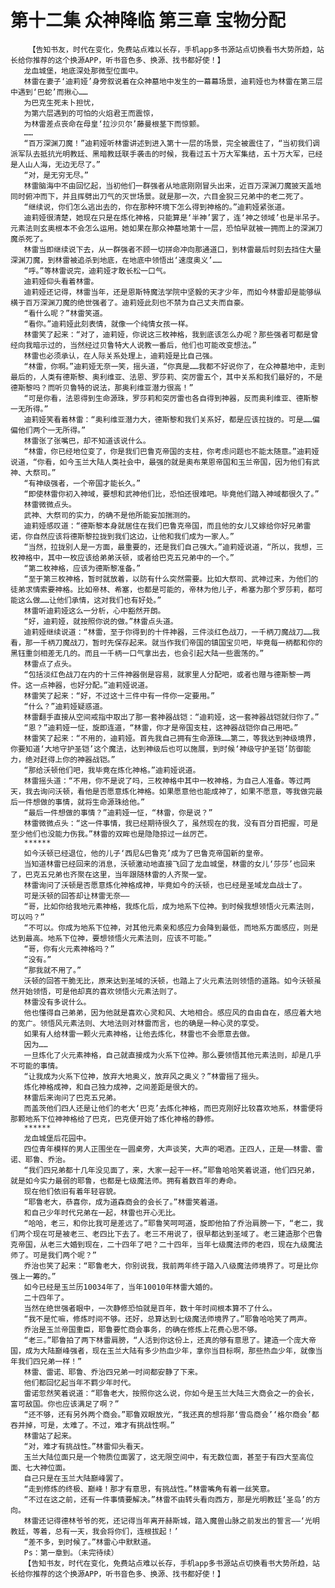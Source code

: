 # 第十二集 众神降临 第三章 宝物分配
        【告知书友，时代在变化，免费站点难以长存，手机app多书源站点切换看书大势所趋，站长给你推荐的这个换源APP，听书音色多、换源、找书都好使！】
       龙血城堡，地底深处那微型位面中。
       林雷在妻子‘迪莉娅’身旁叙说着在众神墓地中发生的一幕幕场景，迪莉娅也为林雷在第三层中遇到‘巴蛇’而揪心……
       为巴克生死未卜担忧，
       为第六层遇到的可怕的火焰君王而震惊，
       为林雷差点丧命在母皇‘拉沙贝尔’藤曼根茎下而惊颤。
       ……
       “百万深渊刀魔！”迪莉娅听林雷讲述到进入第十一层的场景，完全被震住了，“当初我们调派军队去抵抗光明教廷、黑暗教廷联手袭击的时候，我看过五十万大军集结，五十万大军，已经是人山人海，无边无尽了。”
       “对，是无穷无尽。”
       林雷脑海中不由回忆起，当初他们一群强者从地底刚刚冒头出来，近百万深渊刀魔披天盖地同时俯冲而下，并且挥劈出刀气的灭世场景。就是那一次，六目金猊三兄弟中的老二死了。
       “继续说，你们怎么逃出去的，你在那种环境下怎么得到神格的。”迪莉娅紧张道。
       迪莉娅很清楚，她现在只是在炼化神格，只能算是‘半神’罢了，连‘神之领域’也是半吊子。元素法则玄奥根本不会怎么运用。她如果在那众神墓地第十一层，恐怕早就被一拥而上的深渊刀魔杀死了。
       林雷当即继续说下去，从一群强者不顾一切拼命冲向那通道口，到林雷最后时刻去挡住大量深渊刀魔，到林雷被追杀到地底，在地底中领悟出‘速度奥义’……
       “呼。”等林雷说完，迪莉娅才敢长松一口气。
       迪莉娅仰头看着林雷。
       迪莉娅还记得，林雷当年，还是恩斯特魔法学院中坚毅的天才少年，而如今林雷却是能够纵横于百万深渊刀魔的绝世强者了。迪莉娅此刻也不禁为自己丈夫而自豪。
       “看什么呢？”林雷笑道。
       “看你。”迪莉娅此刻表情，就像一个纯情女孩一样。
       林雷笑了起来：“对了，迪莉娅，你说这三枚神格，我到底该怎么办呢？那些强者可都是曾经向我暗示过的，当然经过贝鲁特大人说教一番后，他们也可能改变想法。”
       林雷也必须承认，在人际关系处理上，迪莉娅是比自己强。
       “林雷，你啊。”迪莉娅无奈一笑，摇头道，“你真是……我都不好说你了，在众神墓地中，走到最后的，人类有德斯黎、奥利维亚、法恩、罗莎莉、突厉雷五个，其中关系和我们最好的，不是德斯黎吗？而听贝鲁特的说法，那奥利维亚潜力很高！”
       “可是你看，法恩得到生命源珠，罗莎莉和突厉雷也各自得到神器，反而奥利维亚、德斯黎一无所得。”
       迪莉娅笑看着林雷：“奥利维亚潜力大，德斯黎和我们关系好，都是应该拉拢的。可是……偏偏他们两个一无所得。”
       林雷张了张嘴巴，却不知道该说什么。
       “林雷，你已经地位变了，你是我们巴鲁克帝国的支柱，你考虑问题也不能太随意。”迪莉娅说道，“你看，如今玉兰大陆人类社会中，最强的就是奥布莱恩帝国和玉兰帝国，因为他们有武神、大祭司。”
       “有神级强者，一个帝国才能长久。”
       “即使林雷你初入神域，要想和武神他们比，恐怕还很难吧。毕竟他们踏入神域都很久了。”
       林雷微微点头。
       武神、大祭司的实力，的确不是他所能妄加揣测的。
       迪莉娅感叹道：“德斯黎本身就居住在我们巴鲁克帝国，而且他的女儿又嫁给你好兄弟雷诺，你自然应该将德斯黎拉拢到我们这边，让他和我们成为一家人。”
       “当然，拉拢别人是一方面，最重要的，还是我们自己强大。”迪莉娅说道，“所以，我想，三枚神格中，其中一枚应该给弟弟沃顿，或者给巴克五兄弟中的一个。”
       “第二枚神格，应该为德斯黎准备。”
       “至于第三枚神格，暂时就放着，以防有什么突然需要。比如大祭司、武神过来，为他们的徒弟求情索要神格。比如帝林、希塞，也都是可能的，帝林为他儿子，希塞为那个罗莎莉，都可能这么做……让他们承情，这对我们也有好处。”
       林雷听迪莉娅这么一分析，心中豁然开朗。
       “好，迪莉娅，就按照你说的做。”林雷点头道。
       迪莉娅继续说道：“林雷，至于你得到的十件神器，三件淡红色战刀，一千柄刀魔战刀……我看，那一千柄刀魔战刀，暂时先保存起来。就当作我们帝国的镇国宝贝吧，毕竟每一柄都和你的黑钰重剑相差无几的。而且一千柄一口气拿出去，也会引起大陆一些震荡的。”
       林雷点了点头。
       “包括淡红色战刀在内的十三件神器倒是容易，就家里人分配吧，或者也赠与德斯黎一两件。这一点神器，也好分配。”迪莉娅说道。
       林雷笑了起来：“好，不过这十三件中有一件你一定要用。”
       “什么？”迪莉娅疑惑道。
       林雷翻手直接从空间戒指中取出了那一套神器战铠：“迪莉娅，这一套神器战铠就归你了。”
       “恩？”迪莉娅一怔，旋即连道，“林雷，你才是帝国支柱，这神器战铠你自己用吧。”
       林雷笑了起来：“不用的，迪莉娅。首先我自己拥有生命源珠……第二，等我达到神级境界，你要知道‘大地守护圣铠’这个魔法，达到神级后也可以施展，到时候‘神级守护圣铠’防御能力，绝对赶得上你的神器战铠。”
       “那给沃顿他们吧，我毕竟在炼化神格。”迪莉娅说道。
       林雷摇头道：“不用，你不是说了吗，三枚神格中其中一枚神格，为自己人准备。等过两天，我去询问沃顿，看他是否愿意炼化神格。如果愿意他也能成神了，如果不愿意，等我做完最后一件想做的事情，就将生命源珠给他。”
       “最后一件想做的事情？”迪莉娅一怔，“林雷，你是说？”
       林雷微微点头：“这一件事情，我已经期待很久了，虽然现在的我，没有百分百把握，可是至少他们也没能力伤我。”林雷的双眸也是隐隐掠过一丝厉芒。
       ******
       如今沃顿已经退位，他的儿子‘西尼&巴鲁克’成为了巴鲁克帝国新的皇帝。
       当知道林雷已经回来的消息，沃顿激动地直接飞回了龙血城堡，林雷的女儿‘莎莎’也回来了，巴克五兄弟也齐聚在这里，当年跟随林雷的人齐聚一堂。
       林雷询问了沃顿是否愿意炼化神格成神，毕竟如今的沃顿，也已经是圣域龙血战士了。
       可是沃顿的回答却让林雷无奈——
       “哥，比如你给我地元素神格，我炼化后，成为地系下位神。到时候我想领悟火元素法则，可以吗？”
       “不可以。你成为地系下位神，对其他元素亲和感应力会降到最低，而地系方面感应，则是达到最高。地系下位神，要想领悟火元素法则，应该不可能。”
       “哥，你有火元素神格吗？”
       “没有。”
       “那我就不用了。”
       沃顿的回答干脆无比，原来达到圣域的沃顿，也踏上了火元素法则领悟的道路。如今沃顿虽然开始领悟，可是他却真的喜欢领悟火元素法则了。
       林雷没有多说什么。
       他也懂得自己弟弟，因为他就是喜欢心灵和风、大地相合。感应风的自由自在，感应着大地的宽广。领悟风元素法则、大地法则对林雷而言，也的确是一种心灵的享受。
       如果有人给林雷一颗火元素神格，让他去炼化，林雷也不会愿意去做。
       因为……
       一旦炼化了火元素神格，自己就直接成为火系下位神。那么要领悟其他元素法则，却是几乎不可能的事情。
       “让我成为火系下位神，放弃大地奥义，放弃风之奥义？”林雷摇了摇头。
       炼化神格成神，和自己独力成神，之间差距是很大的。
       林雷后来询问了巴克五兄弟。
       而盖茨他们四人还是让他们的老大‘巴克’去炼化神格，而巴克刚好比较喜欢地系，林雷便将那颗地系下位神神格给了巴克，巴克便开始了炼化神格的静修。
       ******
       龙血城堡后花园中。
       四位青年模样的男人正围坐在一圆桌旁，大声谈笑，大声的喝酒。正四人，正是——林雷、雷诺、耶鲁、乔治。
       “我们四兄弟都十几年没见面了，来，大家一起干一杯。”耶鲁哈哈笑着说道，他们四兄弟，就是如今实力最弱的耶鲁，也都是七级魔法师。拥有着数百年的寿命。
       现在他们依旧有着年轻容貌。
       “耶鲁老大，恭喜你，成为道森商会的会长了。”林雷笑着道。
       和自己少年时代兄弟在一起，林雷也开心无比。
       “哈哈，老三，和你比我可是差远了。”耶鲁笑呵呵道，旋即他拍了乔治肩膀一下，“老二，我们两个现在可是被老三、老四比下去了。老三不用说了，很早都达到圣域了。老三建造那个巴鲁克帝国，从老三大婚到现在，二十四年了吧？二十四年，当年七级魔法师的老四，现在九级魔法师了。可是我们两个呢？”
       乔治也笑了起来：“耶鲁老大，你别说我，我前两年终于踏入八级魔法师境界了。可是比你强上一筹的。”
       如今已经是玉兰历10034年了，当年10010年林雷大婚的。
       二十四年了。
       当然在绝世强者眼中，一次静修恐怕就是百年，数十年时间根本算不了什么。
       “我不是忙嘛，修炼时间不够。还好，总算达到七级魔法师境界了。”耶鲁哈哈笑了两声。
       乔治是玉兰帝国重臣，耶鲁要忙商会事务，的确在修炼上花费心思不够。
       “老三。”耶鲁拍了两下林雷肩膀，“人活到你这份上，还真的够有意思了。建造一个庞大帝国，成为大陆巅峰强者，现在玉兰大陆有多少热血少年，拿你当目标啊，那些热血少年，就像当年我们四兄弟一样！”
       林雷、雷诺、耶鲁、乔治四兄弟一时间都安静了下来。
       他们都回忆起当年不羁少年时代。
       雷诺忽然笑着说道：“耶鲁老大，按照你这么说，你如今是玉兰大陆三大商会之一的会长，富可敌国。你也应该满足了啊？”
       “还不够，还有另外两个商会。”耶鲁双眼放光，“我还真的想将那‘雪岛商会’‘格尔商会’都吞并掉，可是，太难了。不过，难才有挑战性啊。”
       林雷站了起来。
       “对，难才有挑战性。”林雷仰头看天。
       玉兰大陆位面只是一个物质位面罢了，这无限空间中，有无数位面，甚至于有四大至高位面、七大神位面。
       自己只是在玉兰大陆巅峰罢了。
       “走到修炼的终极、巅峰！那才有意思，有挑战性。”林雷嘴角有着一丝笑意。
       “不过在这之前，还有一件事情要解决。”林雷不由转头看向西方，那是光明教廷‘圣岛’的方向。
       林雷还记得德林爷爷的死，还记得当年离开赫斯城，踏入魔兽山脉之前发出的誓言——‘光明教廷，等着，总有一天，我会将你们，连根拔起！’
       “差不多，到时候了。”林雷心中默默道。
       Ps：第一章到。（未完待续）
       【告知书友，时代在变化，免费站点难以长存，手机app多书源站点切换看书大势所趋，站长给你推荐的这个换源APP，听书音色多、换源、找书都好使！】